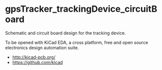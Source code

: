 # gpsTracker_trackingDevice_circuitBoard
Schematic and circuit board design for the tracking device.

To be opened with KiCad EDA, a cross platform, free and open source electronics design automation suite.
* http://kicad-pcb.org/
* https://github.com/kicad

